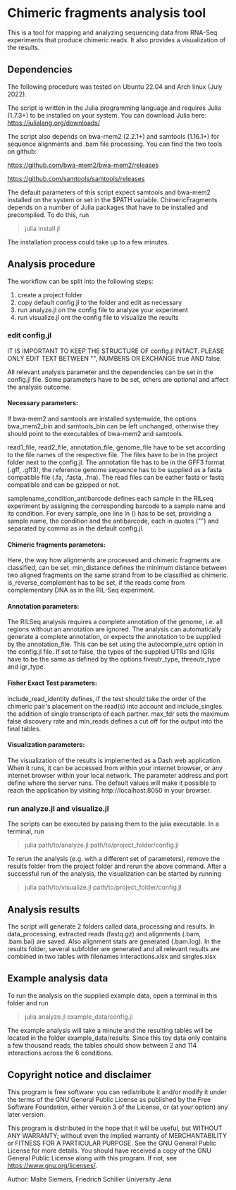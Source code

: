 # Chimeric fragments analysis tool

This is a tool for mapping and analyzing sequencing data from RNA-Seq experiments that produce 
chimeric reads. It also provides a visualization of the results.

## Dependencies

The following procedure was tested on Ubuntu 22.04 and Arch linux (July 2022).

The script is written in the Julia programming language and requires Julia (1.7.3+) to be installed 
on your system. You can download Julia here: https://julialang.org/downloads/

The script also depends on bwa-mem2 (2.2.1+) and samtools (1.16.1+) for sequence alignments and
.bam file processing. You can find the two tools on github:

https://github.com/bwa-mem2/bwa-mem2/releases

https://github.com/samtools/samtools/releases

The default parameters of this script expect samtools and bwa-mem2 installed on the system or set
in the $PATH variable. ChimericFragments depends on a number of Julia packages that have to be 
installed and precompiled. To do this, run

>julia install.jl

The installation process could take up to a few minutes.

## Analysis procedure

The workflow can be split into the following steps:

1. create a project folder
3. copy default config.jl to the folder and edit as necessary
4. run analyze.jl on the config file to analyze your experiment
5. run visualize.jl ont the config file to visualize the results

### edit config.jl

IT IS IMPORTANT TO KEEP THE STRUCTURE OF config.jl INTACT. PLEASE ONLY EDIT TEXT BETWEEN "", NUMBERS
OR EXCHANGE true AND false.

All relevant analysis parameter and the dependencies can be set in the config.jl file. Some 
parameters have to be set, others are optional and affect the analysis outcome.

#### Necessary parameters:

If bwa-mem2 and samtools are installed systemwide, the options bwa\_mem2\_bin and samtools\_bin can be
left unchanged, otherwise they should point to the executables of bwa-mem2 and samtools.

read1\_file, read2\_file, annotation\_file, genome\_file have to be set according to the file names
of the respective file. The files have to be in the project folder next to the config.jl. The
annotation file has to be in the GFF3 format (.gff, .gff3), the reference genome sequence has to be
supplied as a fasta compatible file (.fa, .fasta, .fna). The read files can be eather fasta or fastq
compatible and can be gzipped or not.

samplename\_condition\_antibarcode defines each sample in the RILseq experiment by assigning the
corresponding barcode to a sample name and its condition. For every sample, one line in () has to be
set, providing a sample name, the condition and the antibarcode, each in quotes ("") and separated by 
comma as in the default config.jl.

#### Chimeric fragments parameters:

Here, the way how alignments are processed and chimeric fragments are classified, can be set.
min\_distance defines the minimum distance between two aligned fragments on the same strand from to
be classified as chimeric. is\_reverse\_complement has to be set, if the reads come from complementary
DNA as in the RIL-Seq experiment.

#### Annotation parameters:

The RILSeq analysis requires a complete annotation of the genome, i.e. all regions without an
annotation are ignored. The analysis can automatically generate a complete annotation, or expects
the annotation to be supplied by the annotation\_file. This can be set using the autocomple\_utrs
option in the config.jl file. If set to false, the types of the supplied UTRs and IGRs have to be
the same as defined by the options fiveutr\_type, threeutr\_type and igr\_type.

#### Fisher Exact Test parameters:

include\_read\_identity defines, if the test should take the order of the chimeric pair's placement
on the read(s) into account and include\_singles the addition of single transcripts of each partner.
max\_fdr sets the maximum false discovery rate and min\_reads defines a cut off for the output into
the final tables.

#### Visualization parameters:

The visualization of the results is implemented as a Dash web application. When it runs, it can be
accessed from within your internet browser, or any internet browser within your local network. The
parameter address and port define where the server runs. The default values will make it possible
to reach the application by visiting http://localhost:8050 in your browser.

### run analyze.jl and visualize.jl

The scripts can be executed by passing them to the julia executable. In a terminal, run

>julia path/to/analyze.jl path/to/project_folder/config.jl

To rerun the analysis (e.g. with a different set of parameters), remove the results folder from
the project folder and rerun the above command. After a successful run of the analysis, the
visualization can be started by running

>julia path/to/visualize.jl path/to/project_folder/config.jl

## Analysis results

The script will generate 2 folders called data\_processing and results. In data\_processing, 
extracted reads (fastq.gz) and alignments (.bam, .bam.bai) are saved. Also alignment stats are 
generated (.bam.log). In the results folder, several subfolder are generated and all relevant 
results are combined in two tables with filenames interactions.xlsx and singles.xlsx

## Example analysis data

To run the analysis on the supplied example data, open a terminal in this folder and run

>julia analyze.jl example_data/config.jl

The example analysis will take a minute and the resulting tables will be located in the folder 
example_data/results. Since this toy data only contains a few thousand reads, the tables should 
show between 2 and 114 interactions across the 6 conditions. 

## Copyright notice and disclaimer

This program is free software: you can redistribute it and/or modify it under the terms of the 
GNU General Public License as published by the Free Software Foundation, either version 3 of the 
License, or (at your option) any later version.

This program is distributed in the hope that it will be useful, but WITHOUT ANY WARRANTY; without 
even the implied warranty of MERCHANTABILITY or FITNESS FOR A PARTICULAR PURPOSE. See the 
GNU General Public License for more details. You should have received a copy of the 
GNU General Public License along with this program. If not, see https://www.gnu.org/licenses/.

Author: Malte Siemers, Friedrich Schiller University Jena
